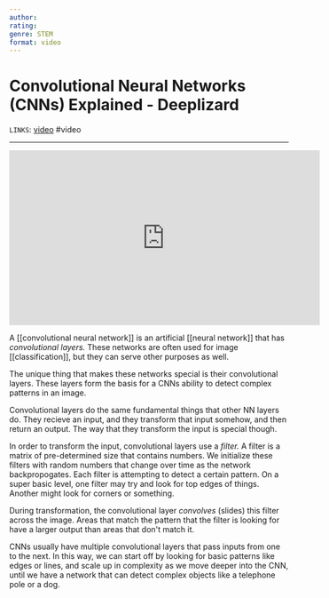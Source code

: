 ```yaml
---
author: 
rating:
genre: STEM
format: video
---
```

# Convolutional Neural Networks (CNNs) Explained - Deeplizard
`LINKS`: [video](https://youtu.be/YRhxdVk_sIs)
#video

---
<iframe width="560" height="315" src="https://www.youtube.com/embed/YRhxdVk_sIs" title="YouTube video player" frameborder="0" allow="accelerometer; autoplay; clipboard-write; encrypted-media; gyroscope; picture-in-picture" allowfullscreen></iframe>

A [[convolutional neural network]] is an artificial [[neural network]] that has *convolutional layers.* These networks are often used for image [[classification]], but they can serve other purposes as well. 

The unique thing that makes these networks special is their convolutional layers. These layers form the basis for a CNNs ability to detect complex patterns in an image. 

Convolutional layers do the same fundamental things that other NN layers do. They recieve an input, and they transform that input somehow, and then return an output. The way that they transform the input is special though. 

In order to transform the input, convolutional layers use a *filter.* A filter is a matrix of pre-determined size that contains numbers. We initialize these filters with random numbers that change over time as the network backpropogates. Each filter is attempting to detect a certain pattern. On a super basic level, one filter may try and look for top edges of things. Another might look for corners or something.

During transformation, the convolutional layer *convolves* (slides) this filter across the image. Areas that match the pattern that the filter is looking for have a larger output than areas that don't match it. 

CNNs usually have multiple convolutional layers that pass inputs from one to the next. In this way, we can start off by looking for basic patterns like edges or lines, and scale up in complexity as we move deeper into the CNN, until we have a network that can detect complex objects like a telephone pole or a dog. 